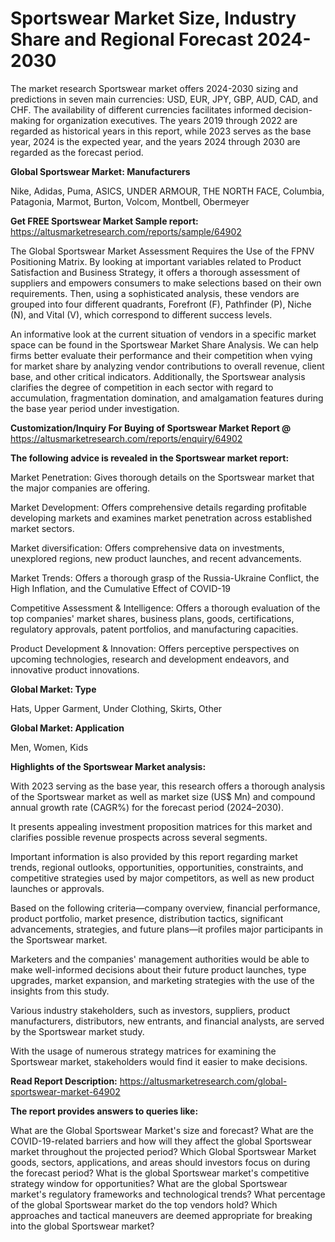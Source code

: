 <h1>Sportswear Market Size, Industry Share and Regional Forecast 2024-2030</h1>


The market research Sportswear market offers 2024-2030 sizing and predictions in seven main currencies: USD, EUR, JPY, GBP, AUD, CAD, and CHF. The availability of different currencies facilitates informed decision-making for organization executives. The years 2019 through 2022 are regarded as historical years in this report, while 2023 serves as the base year, 2024 is the expected year, and the years 2024 through 2030 are regarded as the forecast period.

<b>Global Sportswear Market: Manufacturers</b>

Nike, Adidas, Puma, ASICS, UNDER ARMOUR, THE NORTH FACE, Columbia, Patagonia, Marmot, Burton, Volcom, Montbell, Obermeyer

<b>Get FREE Sportswear Market Sample report:</b> <a href="https://altusmarketresearch.com/reports/sample/64902">https://altusmarketresearch.com/reports/sample/64902</a>

The Global Sportswear Market Assessment Requires the Use of the FPNV Positioning Matrix. By looking at important variables related to Product Satisfaction and Business Strategy, it offers a thorough assessment of suppliers and empowers consumers to make selections based on their own requirements. Then, using a sophisticated analysis, these vendors are grouped into four different quadrants, Forefront (F), Pathfinder (P), Niche (N), and Vital (V), which correspond to different success levels.

An informative look at the current situation of vendors in a specific market space can be found in the Sportswear Market Share Analysis. We can help firms better evaluate their performance and their competition when vying for market share by analyzing vendor contributions to overall revenue, client base, and other critical indicators. Additionally, the Sportswear analysis clarifies the degree of competition in each sector with regard to accumulation, fragmentation domination, and amalgamation features during the base year period under investigation.

<b>Customization/Inquiry For Buying of Sportswear Market Report @</b> <a href="https://altusmarketresearch.com/reports/enquiry/64902">https://altusmarketresearch.com/reports/enquiry/64902</a>

<b>The following advice is revealed in the Sportswear market report:</b>

Market Penetration: Gives thorough details on the Sportswear market that the major companies are offering.

Market Development: Offers comprehensive details regarding profitable developing markets and examines market penetration across established market sectors.

Market diversification: Offers comprehensive data on investments, unexplored regions, new product launches, and recent advancements.

Market Trends: Offers a thorough grasp of the Russia-Ukraine Conflict, the High Inflation, and the Cumulative Effect of COVID-19

Competitive Assessment &amp; Intelligence: Offers a thorough evaluation of the top companies' market shares, business plans, goods, certifications, regulatory approvals, patent portfolios, and manufacturing capacities.

Product Development &amp; Innovation: Offers perceptive perspectives on upcoming technologies, research and development endeavors, and innovative product innovations.

<b>Global Market: Type</b>

Hats, Upper Garment, Under Clothing, Skirts, Other

<b>Global Market: Application</b>

Men, Women, Kids

<b>Highlights of the Sportswear Market analysis:</b>

With 2023 serving as the base year, this research offers a thorough analysis of the Sportswear market as well as market size (US$ Mn) and compound annual growth rate (CAGR%) for the forecast period (2024–2030).

It presents appealing investment proposition matrices for this market and clarifies possible revenue prospects across several segments.

Important information is also provided by this report regarding market trends, regional outlooks, opportunities, opportunities, constraints, and competitive strategies used by major competitors, as well as new product launches or approvals.

Based on the following criteria—company overview, financial performance, product portfolio, market presence, distribution tactics, significant advancements, strategies, and future plans—it profiles major participants in the Sportswear market.

Marketers and the companies' management authorities would be able to make well-informed decisions about their future product launches, type upgrades, market expansion, and marketing strategies with the use of the insights from this study.

Various industry stakeholders, such as investors, suppliers, product manufacturers, distributors, new entrants, and financial analysts, are served by the Sportswear market study.

With the usage of numerous strategy matrices for examining the Sportswear market, stakeholders would find it easier to make decisions.

<b>Read Report Description:</b> <a href="https://altusmarketresearch.com/global-sportswear-market-64902">https://altusmarketresearch.com/global-sportswear-market-64902</a>

<b>The report provides answers to queries like:</b>

What are the Global Sportswear Market's size and forecast?
What are the COVID-19-related barriers and how will they affect the global Sportswear market throughout the projected period?
Which Global Sportswear Market goods, sectors, applications, and areas should investors focus on during the forecast period?
What is the global Sportswear market's competitive strategy window for opportunities?
What are the global Sportswear market's regulatory frameworks and technological trends?
What percentage of the global Sportswear market do the top vendors hold?
Which approaches and tactical maneuvers are deemed appropriate for breaking into the global Sportswear market?
